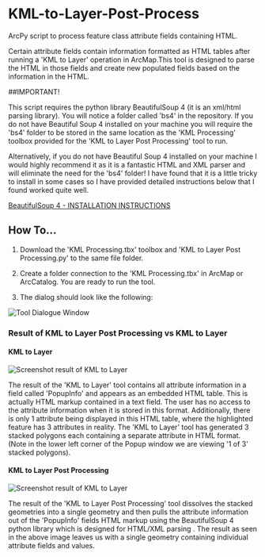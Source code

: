 # KML-to-Layer-Post-Process

ArcPy script to process feature class attribute fields containing HTML.

Certain attribute fields contain information formatted as HTML tables
after running a 'KML to Layer' operation in ArcMap.This tool is designed
to parse the HTML in those fields and create new populated fields based
on the information in the HTML.

##IMPORTANT!

This script requires the python library BeautifulSoup 4 (it is an xml/html parsing library). You will notice a folder called 'bs4' in the repository. If you do not have Beautiful Soup 4 installed on your machine you will require the 'bs4' folder to be stored in the same location as the 'KML Processing' toolbox provided for the 'KML to Layer Post Processing' tool to run. 

Alternatively, if you do not have Beautiful Soup 4 installed on your machine I would highly recommend it as it is a fantastic HTML and XML parser and will eliminate the need for the 'bs4' folder! I have found that it is a little tricky to install in some cases so I have provided detailed instructions below that I found worked quite well.

[BeautifulSoup 4 - INSTALLATION INSTRUCTIONS](/../master/docs_images/bs4_install.md)


## How To...

1. Download the 'KML Processing.tbx' toolbox and 'KML to Layer Post Processing.py' to the same file folder.

2. Create a folder connection to the 'KML Processing.tbx' in ArcMap or ArcCatalog. You are ready to run the tool. 

3. The dialog should look like the following:



![Tool Dialogue Window](/../master/docs_images/GUI.png?raw=true)

### Result of KML to Layer Post Processing vs KML to Layer

#### KML to Layer

![Screenshot result of KML to Layer](/../master/docs_images/result_old.png?raw=true)

The result of the 'KML to Layer' tool contains all attribute information in a field called 'PopupInfo' and appears as an embedded HTML table. This is actually HTML markup contained in a text field. The user has no access to the attribute information when it is stored in this format. Additionally, there is only 1 attribute being displayed in this HTML table, where the highlighted feature has 3 attributes in reality. The 'KML to Layer' tool has generated 3 stacked polygons each containing a separate attribute in HTML format. (Note in the lower left corner of the Popup window we are viewing '1 of 3' stacked polygons).

#### KML to Layer Post Processing

![Screenshot result of KML to Layer](/../master/docs_images/result_new.png?raw=true)

The result of the 'KML to Layer Post Processing' tool dissolves the stacked geometries into a single geometry and then pulls the attribute information out of the 'PopupInfo' fields HTML markup using the BeautifulSoup 4 python library which is designed for HTML/XML parsing . The result as seen in the above image leaves us with a single geometry containing individual attribute fields and values.
 




 
 
